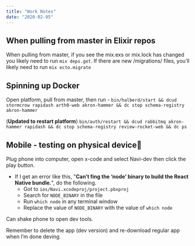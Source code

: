 ```yaml
--- 
title: "Work Notes" 
date: "2020-02-05" 
---
```


## When pulling from master in Elixir repos

When pulling from master, if you see the mix.exs or mix.lock has changed you
likely need to run `mix deps.get`. If there are new /migrations/ files, you’ll
likely need to run `mix ecto.migrate`

## Spinning up Docker

Open platform, pull from master, then run - `bin/halberd/start && dcud stormcrow
rapidash arth0-web akron-hammer && dc stop schema-registry akron-hammer`

(**Updated to restart platform**) `bin/auth/restart && dcud rabbitmq akron-hammer
rapidash && dc stop schema-registry review-rocket-web && dc ps`

## Mobile - testing on physical device📱

Plug phone into computer, open x-code and select Navi-dev then click the play button. 
- If I get an error like this, "**Can’t fing the ‘node’ binary to build the React Native bundle.**", do the following.
  - Got to `ios/Navi.xcodeproj/project.pbxproj`
  - Search for `NODE_BINARY` in the file
  - Run `which node` in any terminal window
  - Replace the value of `NODE_BINARY` with the value of `which node`
	
Can shake phone to open dev tools.

Remember to delete the app (dev version) and re-download regular app when I’m done deving.


